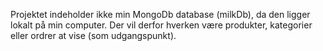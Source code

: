 Projektet indeholder ikke min MongoDb database (milkDb), da den ligger lokalt på min computer. Der
vil derfor hverken være produkter, kategorier eller ordrer at vise (som udgangspunkt).
